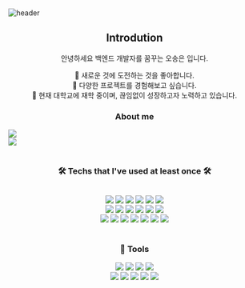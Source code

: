 ###
![header](https://capsule-render.vercel.app/api?type=waving&color=timeGradient&text=Welcome%20to%20SongEun's%20GitHub%20👋&animation=twinkling&fontSize=35&fontAlignY=40&fontAlign=52&height=250)

<div align="center">
  <p align="center">
  <div align=center>
    <h2>Introdution</h2>
    <p>안녕하세요 백엔드 개발자를 꿈꾸는 오송은 입니다.</p>
    <span>🌱 새로운 것에 도전하는 것을 좋아합니다.</span>
    <br>
    <span>🌱 다양한 프로젝트를 경험해보고 싶습니다.</span>
    <br>
    <span>🌱 현재 대학교에 재학 중이며, 끊임없이 성장하고자 노력하고 있습니다.</span>
    <br>

</div>

<h3 align="center"><b>About me</b></h3>
<div style="display:flex; flex-direction:column; align-items:flex-start;">
<a href="https://www.instagram.com/songeun_1228/">
  <img src="https://img.shields.io/badge/Instagram-E4405F?style=for-the-badge&logo=Instagram&logoColor=white"> 
</a>
<a href="mailto:zxcvbnm85493@gmail.com">
  <img src="https://img.shields.io/badge/Gmail-EA4335?style=for-the-badge&logo=Gmail&logoColor=white">
</a>
</div><br>

<h3 align="center"><b>🛠 Techs that I've used at least once 🛠</b></h3>
</br>
<div align="center">
  <img src="https://img.shields.io/badge/Java-007396.svg?style=for-the-badge&logo=Java&logoColor=white"/>
  <img src="https://img.shields.io/badge/Python-3776AB.svg?style=for-the-badge&logo=Python&logoColor=white"/>
  <img src="https://img.shields.io/badge/C++-00599C.svg?style=for-the-badge&logo=csharp&logoColor=white"/>
  <img src="https://img.shields.io/badge/Python-3776AB.svg?style=for-the-badge&logo=Python&logoColor=white"/>
  <img src="https://img.shields.io/badge/C-Sharp-239120.svg?style=for-the-badge&logo=C-Sharp&logoColor=white"/>
  <img src="https://img.shields.io/badge/JavaScript-F7DF1E.svg?style=for-the-badge&logo=JavaScript&logoColor=white"/>
</div>
<div align="center">
  <img src="https://img.shields.io/badge/Spring-6DB33F.svg?style=for-the-badge&logo=Spring&logoColor=white"/>
  <img src="https://img.shields.io/badge/SpringBoot-6DB33F.svg?style=for-the-badge&logo=Spring-Boot&logoColor=white"/>
  <img src="https://img.shields.io/badge/jQuery-0769AD.svg?style=for-the-badge&logo=jQuery&logoColor=white"/>
  <img src="https://img.shields.io/badge/Linux-FCC624.svg?style=for-the-badge&logo=Linux&logoColor=white"/>
  <img src="https://img.shields.io/badge/MySQL-4479A1.svg?style=for-the-badge&logo=MySQL&logoColor=white"/>
  <img src="https://img.shields.io/badge/MariaDB-003545.svg?style=for-the-badge&logo=MariaDB&logoColor=white"/>
</div>
<div align="center">
  <img src="https://img.shields.io/badge/PHP-777BB4.svg?style=for-the-badge&logo=PHP&logoColor=white"/>
  <img src="https://img.shields.io/badge/CSS3-1572B6.svg?style=for-the-badge&logo=CSS3&logoColor=white"/>
  <img src="https://img.shields.io/badge/HTML5-E34F26.svg?style=for-the-badge&logo=HTML5&logoColor=white"/>
  <img src="https://img.shields.io/badge/AWS-232F3E.svg?style=for-the-badge&logo=Amazon-AWS&logoColor=white"/>
  <img src="https://img.shields.io/badge/Amazon%20EC2-FF9900.svg?style=for-the-badge&logo=Amazon-EC2&logoColor=white"/>
  <img src="https://img.shields.io/badge/Amazon%20S3-569A31.svg?style=for-the-badge&logo=Amazon-S3&logoColor=white"/>
  <img src="https://img.shields.io/badge/Android%20Studio-3DDC84.svg?style=for-the-badge&logo=Android-Studio&logoColor=white"/>
</div><br>

<h3 align="center">🔨 Tools</h3>
<div align="center">
  <img src="https://img.shields.io/badge/Visual%20Studio-5C2D91.svg?style=for-the-badge&logo=Visual-Studio&logoColor=white"/>
  <img src="https://img.shields.io/badge/Visual%20Studio%20Code-007ACC.svg?style=for-the-badge&logo=Visual-Studio-Code&logoColor=white"/>
  <img src="https://img.shields.io/badge/VirtualBox-183A61.svg?style=for-the-badge&logo=VirtualBox&logoColor=white"/>
  <img src="https://img.shields.io/badge/CentOS-262577.svg?style=for-the-badge&logo=CentOS&logoColor=white"/>
</div>
<div align="center">
  <img src="https://img.shields.io/badge/Eclipse%20IDE-2C2255.svg?style=for-the-badge&logo=Eclipse-IDE&logoColor=white"/>
  <img src="https://img.shields.io/badge/Apache%20Tomcat-F8DC75.svg?style=for-the-badge&logo=Apache-Tomcat&logoColor=white"/>
  <img src="https://img.shields.io/badge/GitHub-181717.svg?style=for-the-badge&logo=GitHub&logoColor=white"/>
  <img src="https://img.shields.io/badge/Notion-000000.svg?style=for-the-badge&logo=Notion&logoColor=white"/>
  <img src="https://img.shields.io/badge/Slack-4A154B.svg?style=for-the-badge&logo=Slack&logoColor=white"/>
</div><br>

<!--
**ddoddo1228/ddoddo1228** is a ✨ _special_ ✨ repository because its `README.md` (this file) appears on your GitHub profile.

Here are some ideas to get you started:

- 🔭 I’m currently working on ...
- 🌱 I’m currently learning ...
- 👯 I’m looking to collaborate on ...
- 🤔 I’m looking for help with ...
- 💬 Ask me about ...
- 📫 How to reach me: ...
- 😄 Pronouns: ...
- ⚡ Fun fact: ...
-->

